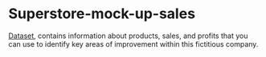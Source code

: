 # Superstore-mock-up-sales
[Dataset](https://public.tableau.com/app/sample-data/sample_-_superstore.xls), contains information about products, sales, and profits that you can use to identify key areas of improvement within this fictitious company.
